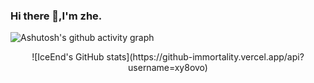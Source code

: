 ### Hi there 👋,I'm zhe.

![Ashutosh's github activity graph](https://github-readme-activity-graph.vercel.app/graph?username=xy8ovo&theme=high-contrast)


<div align="center">
![IceEnd's GitHub stats](https://github-immortality.vercel.app/api?username=xy8ovo)
</div>
